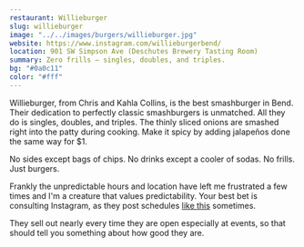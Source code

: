 ```yaml
---
restaurant: Willieburger
slug: willieburger
image: "../../images/burgers/willieburger.jpg"
website: https://www.instagram.com/willieburgerbend/
location: 901 SW Simpson Ave (Deschutes Brewery Tasting Room)
summary: Zero frills — singles, doubles, and triples.
bg: "#0a0c11"
color: "#fff"
---
```


Willieburger, from Chris and Kahla Collins, is the best smashburger in Bend. Their dedication to perfectly classic smashburgers is unmatched. All they do is singles, doubles, and triples. The thinly sliced onions are smashed right into the patty during cooking. Make it spicy by adding jalapeños done the same way for $1.

No sides except bags of chips. No drinks except a cooler of sodas. No frills. Just burgers.

Frankly the unpredictable hours and location have left me frustrated a few times and I'm a creature that values predictability. Your best bet is consulting Instagram, as they post schedules [like this](https://www.instagram.com/p/Cw35pGGruNo/) sometimes.

They sell out nearly every time they are open especially at events, so that should tell you something about how good they are.
